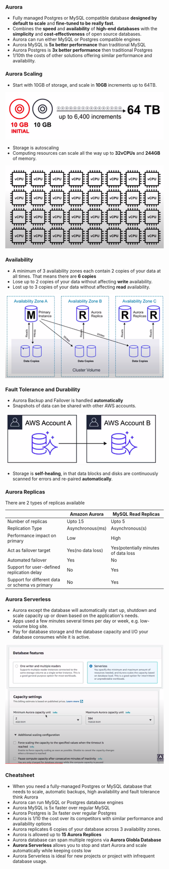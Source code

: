 ### Aurora

* Fully managed Postgres or MySQL compatible database **designed by default to scale** and **fine-tuned to be really fast**.
* Combines the **speed** and **availability** of **high-end databases** with the **simplicity** and **cost-effectiveness** of open source databases.
* Aurora can run either MySQL or Postgres compatible engines
* Aurora MySQL is **5x better performance** than traditional MySQL 
* Aurora Postgres is **3x better performance** then traditional Postgres
* 1/10th the costs of other solutions offering similar performance and availability.

### Aurora Scaling

* Start with 10GB of storage, and scale in **10GB** increments up to 64TB.

<img src="../images/aurora/aurora-storage.png" alt="storage">

* Storage is autoscaling 
* Computing resources can scale all the way up to **32vCPUs** and **244GB** of memory.

<img src="../images/aurora/aurora-computing.png" alt="computing">

### Availability

* A minimum of 3 availability zones each contain 2 copies of your data at all times. That means there are **6 copies**
* Lose up to 2 copies of your data without affecting **write** availability.
* Lost up to 3 copies of your data without affecting **read** availability.

<img src="../images/aurora/aurora-availability.png" alt="">

### Fault Tolerance and Durability

* Aurora Backup and Failover is handled **automatically**
* Snapshots of data can be shared with other AWS accounts.

<img src="../images/aurora/aurora-snapshot-sharing.png" alt="">

* Storage is **self-healing**, in that data blocks and disks are continuously scanned for errors and re-paired **automatically**.

### Aurora Replicas

There are 2 types of replicas available

|                                                 | Amazon Aurora     | MySQL Read Replicas                  |
|-------------------------------------------------|-------------------|--------------------------------------|
| Number of replicas                              | Upto 15           | Upto 5                               |
| Replication Type                                | Asynchronous(ms)  | Asynchronous(s)                      |
| Performance impact on primary                   | Low               | High                                 |
| Act as failover target                          | Yes(no data loss) | Yes(potentially minutes of data loss |
| Automated failover                              | Yes               | No                                   |
| Support for user-defined replication delay      | No                | Yes                                  |
| Support for different data or schema vs primary | No                | Yes                                  |

### Aurora Serverless

* Aurora except the database will automatically start up, shutdown and scale capacity up or down based on the application's needs.
* Apps used a few minutes several times per day or week, e.g. low-volume blog site.
* Pay for database storage and the database capacity and I/O your database consumes while it is active.

<img src="../images/aurora/database-features.png" alt="">

### Cheatsheet

* When you need a fully-managed Postgres or MySQL database that needs to scale, automatic backups, high availability and fault tolerance think Aurora
* Aurora can run MySQL or Postgres database engines
* Aurora MySQL is 5x faster over regular MySQL
* Aurora Postgres is 3x faster over regular Postgres
* Aurora is 1/10 the cost over its competitors with similar performance and availability options
* Aurora replicates 6 copies of your database across 3 availability zones.
* Aurora is allowed up to **15 Aurora Replices**
* Aurora database can span multiple regions via **Aurora Globla Database**
* **Aurora Serverless** allows you to stop and start Aurora and scale automatically while keeping costs low
* Aurora Serverless is ideal for new projects or project with infrequent database usage.